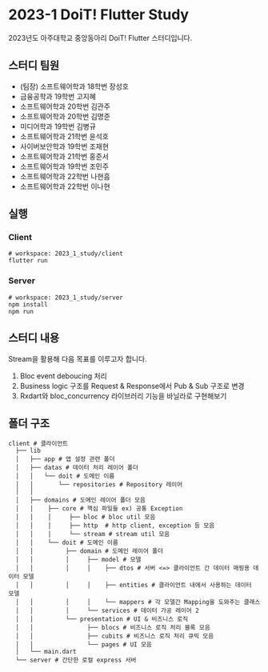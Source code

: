 # 2023-1 DoiT! Flutter Study

2023년도 아주대학교 중앙동아리 DoiT! Flutter 스터디입니다.

## 스터디 팀원

+ (팀장) 소프트웨어학과 18학번 장성호
+ 금융공학과 19학번 고지혜
+ 소프트웨어학과 20학번 김관주
+ 소프트웨어학과 20학번 김명준
+ 미디어학과 19학번 김병규
+ 소프트웨어학과 21학번 윤석호
+ 사이버보안학과 19학번 조재현
+ 소프트웨어학과 21학번 홍준서
+ 소프트웨어학과 19학번 조민주
+ 소프트웨어학과 22학번 나현흠
+ 소프트웨어학과 22학번 이나현

## 실행
### Client
```shell
# workspace: 2023_1_study/client
flutter run
```

### Server
```shell
# workspace: 2023_1_study/server
npm install
npm run
```

## 스터디 내용
Stream을 활용해 다음 목표를 이루고자 합니다.

1. Bloc event deboucing 처리
2. Business logic 구조를 Request & Response에서 Pub & Sub 구조로 변경
3. Rxdart와 bloc_concurrency 라이브러리 기능을 바닐라로 구현해보기

## 폴더 구조
```shell
client # 클라이언트 
  ├── lib
  │   ├── app # 앱 설정 관련 폴더
  │   ├── datas # 데이터 처리 레이어 폴더
  │   │   └── doit # 도메인 이름
  │   │       └── repositories # Repository 레이어
  │   │
  │   ├── domains # 도메인 레이어 폴더 모음
  │   │    ├── core # 핵심 파일들 ex) 공통 Exception
  │   │    │     ├── bloc # bloc util 모음
  │   │    │     ├── http  # http client, exception 등 모음
  │   │    │     └── stream # stream util 모음
  │   │    └── doit # 도메인 이름
  │   │         ├── domain # 도메인 레이어 폴더
  │   │         │     ├── model # 모델
  │   │         │     │    ├── dtos # 서버 <=> 클라이언트 간 데이터 매핑용 데이터 모델
  │   │         │     │    ├── entities # 클라이언트 내에서 사용하는 데이터 모델
  │   │         │     │    └── mappers # 각 모델간 Mapping을 도와주는 클래스
  │   │         │     └── services # 데이터 가공 레이어 2
  │   │         └── presentation # UI & 비즈니스 로직
  │   │               ├── blocs # 비즈니스 로직 처리 블록 모음
  │   │               ├── cubits # 비즈니스 로직 처리 큐빅 모음
  │   │               └── pages # UI 모음
  │   └── main.dart
  └── server # 간단한 로컬 express 서버
```